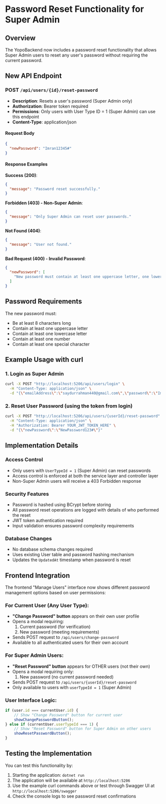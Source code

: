# Password Reset Functionality for Super Admin

## Overview
The YopoBackend now includes a password reset functionality that allows Super Admin users to reset any user's password without requiring the current password.

## New API Endpoint

### POST `/api/users/{id}/reset-password`
- **Description**: Resets a user's password (Super Admin only)
- **Authorization**: Bearer token required
- **Permissions**: Only users with User Type ID = 1 (Super Admin) can use this endpoint
- **Content-Type**: application/json

#### Request Body
```json
{
  "newPassword": "Imran12345#"
}
```

#### Response Examples

**Success (200)**:
```json
{
  "message": "Password reset successfully."
}
```

**Forbidden (403) - Non-Super Admin**:
```json
{
  "message": "Only Super Admin can reset user passwords."
}
```

**Not Found (404)**:
```json
{
  "message": "User not found."
}
```

**Bad Request (400) - Invalid Password**:
```json
{
  "newPassword": [
    "New password must contain at least one uppercase letter, one lowercase letter, one number, and one special character"
  ]
}
```

## Password Requirements
The new password must:
- Be at least 8 characters long
- Contain at least one uppercase letter
- Contain at least one lowercase letter  
- Contain at least one number
- Contain at least one special character

## Example Usage with curl

### 1. Login as Super Admin
```bash
curl -X POST "http://localhost:5206/api/users/login" \
  -H "Content-Type: application/json" \
  -d "{\"emailAddress\":\"saydurrahman440@gmail.com\",\"password\":\"Imran12345#\"}"
```

### 2. Reset User Password (using the token from login)
```bash
curl -X POST "http://localhost:5206/api/users/{userId}/reset-password" \
  -H "Content-Type: application/json" \
  -H "Authorization: Bearer YOUR_JWT_TOKEN_HERE" \
  -d "{\"newPassword\":\"NewPassword123#\"}"
```

## Implementation Details

### Access Control
- Only users with `UserTypeId = 1` (Super Admin) can reset passwords
- Access control is enforced at both the service layer and controller layer
- Non-Super Admin users will receive a 403 Forbidden response

### Security Features
- Password is hashed using BCrypt before storing
- All password reset operations are logged with details of who performed the reset
- JWT token authentication required
- Input validation ensures password complexity requirements

### Database Changes
- No database schema changes required
- Uses existing User table and password hashing mechanism
- Updates the `UpdatedAt` timestamp when password is reset

## Frontend Integration
The frontend "Manage Users" interface now shows different password management options based on user permissions:

### For Current User (Any User Type):
- **"Change Password" button** appears on their own user profile
- Opens a modal requiring:
  1. Current password (for verification)
  2. New password (meeting requirements)
- Sends POST request to `/api/users/change-password`
- Available to all authenticated users for their own account

### For Super Admin Users:
- **"Reset Password" button** appears for OTHER users (not their own)
- Opens a modal requiring only:
  1. New password (no current password needed)
- Sends POST request to `/api/users/{userId}/reset-password`
- Only available to users with `userTypeId = 1` (Super Admin)

### User Interface Logic:
```javascript
if (user.id === currentUser.id) {
    // Show "Change Password" button for current user
    showChangePasswordButton();
} else if (currentUser.userTypeId === 1) {
    // Show "Reset Password" button for Super Admin on other users
    showResetPasswordButton();
}
```

## Testing the Implementation
You can test this functionality by:

1. Starting the application: `dotnet run`
2. The application will be available at `http://localhost:5206`
3. Use the example curl commands above or test through Swagger UI at `http://localhost:5206/swagger`
4. Check the console logs to see password reset confirmations